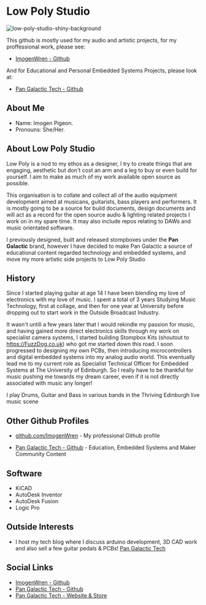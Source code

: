 # Low Poly Studio
![low-poly-studio-shiny-background](https://github.com/user-attachments/assets/3f4df364-ec05-46bf-8120-57046be80467)


This github is mostly used for my audio and artistic projects, for my proffessional work, please see:
- [ImogenWren - Github](https://github.com/ImogenWren) <br>

And for Educational and Personal Embedded Systems Projects, please look at:
- [Pan Galactic Tech -  Github](https://github.com/PanGalacticTech)

## About Me
- Name: Imogen Pigeon. <br>
- Pronouns: She/Her. <br>



## About Low Poly Studio

Low Poly is a nod to my ethos as a designer, I try to create things that are engaging, aesthetic but don't cost an arm and a leg to buy or even build for yourself. I aim to make as much of my work available open source as possible.

This organisation is to collate and collect all of the audio equipment development aimed at musicans, guitarists, bass players and performers. It is mostly going to be a source for build documents, design documents and will act as a record for the open source audio & lighting related projects I work on in my spare time. It may also include repos relating to DAWs and music orientated software. 

I previously designed, built and released stompboxes under the **Pan Galactic** brand, however I have decided to make Pan Galactic a source of educational content regarded technology and embedded systems, and move my more artistic side projects to Low Poly Studio

## History

Since I started playing guitar at age 14 I have been blending my love of electronics with my love of music. I spent a total of 3 years Studying Music Technology, first at collage, and then for one year at University before dropping out to start work in the Outside Broadcast Industry.

It wasn't untill a few years later that I would rekindle my passion for music, and having gained more direct electronics skills through my work on specialist camera systems, I started building Stompbox Kits (shoutout to https://FuzzDog.co.uk) who got me started down this road. 
I soon progressed to designing my own PCBs, then introducing microcontrollers and digital embedded systems into my analog audio world. This eventually lead me to my current role as Specialist Technical Officer for Embedded Systems at The University of Edinburgh. So I really have to be thankful for music pushing me towards my dream career, even if it is not directly associated with music any longer!

I play Drums, Guitar and Bass in various bands in the Thriving Edinburgh live music scene






## Other Github Profiles

- [github.com/ImogenWren](https://github.com/ImogenWren) - My professional Github profile

- [Pan Galactic Tech - Github](https://github.com/PanGalacticTech) - Education, Embedded Systems and Maker Community Content 



## Software
- KiCAD
- AutoDesk Inventor
- AutoDesk Fusion
- Logic Pro

## Outside Interests

- I host my tech blog where I discuss arduino development, 3D CAD work and also sell a few guitar pedals & PCBs! [Pan Galactic Tech](https://PanGalacticTech.com)


## Social Links
- [ImogenWren - Github](https://github.com/ImogenWren)
- [Pan Galactic Tech - Github](https://github.com/PanGalacticTech)
- [Pan Galactic Tech - Website & Store](https://PanGalacticTech.com)

<!--

**Here are some ideas to get you started:**

🙋‍♀️ A short introduction - what is your organization all about?
🌈 Contribution guidelines - how can the community get involved?
👩‍💻 Useful resources - where can the community find your docs? Is there anything else the community should know?
🍿 Fun facts - what does your team eat for breakfast?
🧙 Remember, you can do mighty things with the power of [Markdown](https://docs.github.com/github/writing-on-github/getting-started-with-writing-and-formatting-on-github/basic-writing-and-formatting-syntax)
--> 
